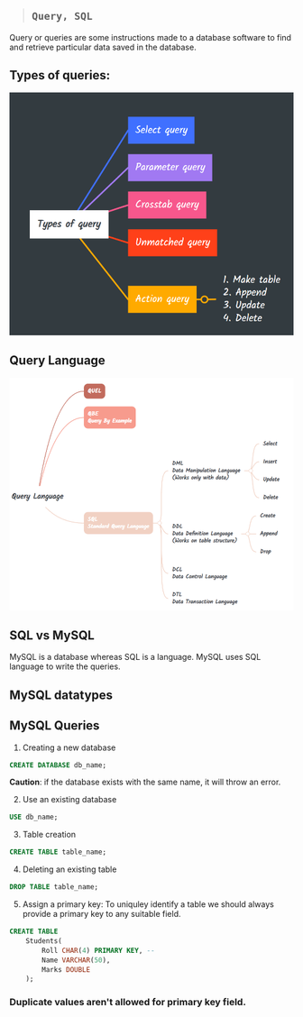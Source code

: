 > ## ```Query, SQL```

Query or queries are some instructions made to a database software to find and retrieve particular data saved in the database.

## Types of queries:
![](types_of_query.png)

## Query Language
![](query_languages.png)

## SQL vs MySQL
MySQL is a database whereas SQL is a language. MySQL uses SQL language to write the queries. 

## MySQL datatypes


## MySQL Queries

1. Creating a new database
```sql
CREATE DATABASE db_name;
```
**Caution**: if the database exists with the same name, it will throw an error. 

2. Use an existing database
```sql
USE db_name;
```

3. Table creation
```sql 
CREATE TABLE table_name;
```

4. Deleting an existing table
```sql
DROP TABLE table_name;
```

5. Assign a primary key: To uniquley identify a table we should always provide a primary key to any suitable field.
```sql
CREATE TABLE
    Students(
        Roll CHAR(4) PRIMARY KEY, -- 
        Name VARCHAR(50),
        Marks DOUBLE
    );
```

### **Duplicate values aren't allowed for primary key field.**
